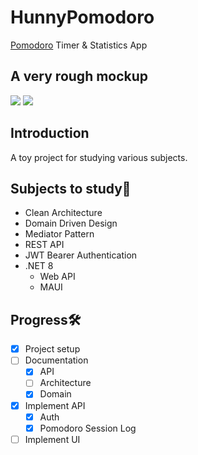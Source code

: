 # HunnyPomodoro
[Pomodoro](https://en.wikipedia.org/wiki/Pomodoro_Technique) Timer & Statistics App

## A very rough mockup
[<img src="https://i.imgur.com/XWmGyPs.png">](https://i.imgur.com/XWmGyPs.png)
[<img src="https://i.imgur.com/qplTiT3.png">](https://i.imgur.com/qplTiT3.png)

## Introduction
A toy project for studying various subjects.

## Subjects to study📝
- Clean Architecture
- Domain Driven Design
- Mediator Pattern
- REST API
- JWT Bearer Authentication 
- .NET 8
	- Web API
	- MAUI

## Progress🛠️
- [x] Project setup
- [ ] Documentation
	- [x] API
	- [ ] Architecture
	- [x] Domain
- [x] Implement API
	- [x] Auth
	- [x] Pomodoro Session Log
- [ ] Implement UI 